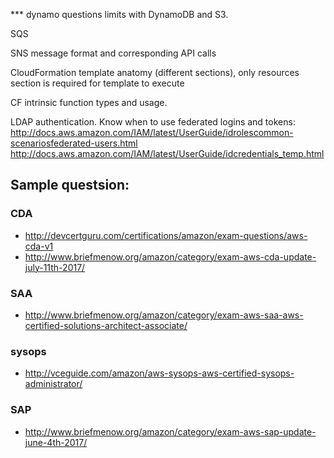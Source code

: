 *** dynamo questions
limits with DynamoDB and S3. 

SQS

SNS message format and corresponding API calls

CloudFormation template anatomy (different sections), only resources section is required for template to execute

CF intrinsic function types and usage.

LDAP authentication. Know when to use federated logins and tokens:
http://docs.aws.amazon.com/IAM/latest/UserGuide/idrolescommon-scenariosfederated-users.html 
http://docs.aws.amazon.com/IAM/latest/UserGuide/idcredentials_temp.html

## Sample questsion:
### CDA
* http://devcertguru.com/certifications/amazon/exam-questions/aws-cda-v1
* http://www.briefmenow.org/amazon/category/exam-aws-cda-update-july-11th-2017/
### SAA
* http://www.briefmenow.org/amazon/category/exam-aws-saa-aws-certified-solutions-architect-associate/
### sysops
* http://vceguide.com/amazon/aws-sysops-aws-certified-sysops-administrator/
### SAP
* http://www.briefmenow.org/amazon/category/exam-aws-sap-update-june-4th-2017/
